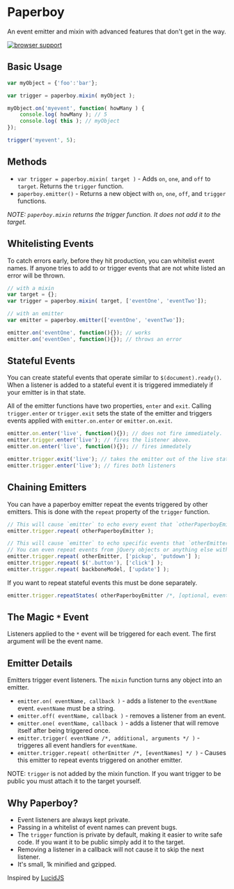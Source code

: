 Paperboy
===========

An event emitter and mixin with advanced features that don't get in the way.

[![browser support](http://ci.testling.com/sakabako/paperboy.png)](http://ci.testling.com/sakabako/paperboy)

## Basic Usage

```javascript
var myObject = {'foo':'bar'};

var trigger = paperboy.mixin( myObject );

myObject.on('myevent', function( howMany ) {
	console.log( howMany ); // 5
	console.log( this ); // myObject
});

trigger('myevent', 5);
```

## Methods

* `var trigger = paperboy.mixin( target )` - Adds `on`, `one`, and `off` to `target`. Returns the `trigger` function.
* `paperboy.emitter()` -  Returns a new object with `on`, `one`, `off`, and `trigger` functions.

_NOTE: `paperboy.mixin` returns the trigger function. It does not add it to the target._

## Whitelisting Events

To catch errors early, before they hit production, you can whitelist event names. If anyone tries to add to or trigger events that are not white listed an error will be thrown.

```javascript
// with a mixin
var target = {};
var trigger = paperboy.mixin( target, ['eventOne', 'eventTwo']);

// with an emitter
var emitter = paperboy.emitter(['eventOne', 'eventTwo']);

emitter.on('eventOne', function(){}); // works
emitter.on('eventOen', function(){}); // throws an error
```

## Stateful Events

You can create stateful events that operate similar to `$(document).ready()`. When a listener is added to a stateful event it is triggered immediately if your emitter is in that state.

All of the emitter functions have two properties, `enter` and `exit`. Calling `trigger.enter` or `trigger.exit` sets the state of the emitter and triggers events applied with `emitter.on.enter` or `emitter.on.exit`.


```javascript
emitter.on.enter('live', function(){}); // does not fire immediately.
emitter.trigger.enter('live'); // fires the listener above.
emitter.on.enter('live', function(){}); // fires immedately

emitter.trigger.exit('live'); // takes the emitter out of the live state.
emitter.trigger.enter('live'); // fires both listeners
```

## Chaining Emitters

You can have a paperboy emitter repeat the events triggered by other emitters. This is done with the `repeat` property of the `trigger` function.

```javascript
// This will cause `emitter` to echo every event that `otherPaperboyEmitter` triggers.
emitter.trigger.repeat( otherPaperboyEmitter );

// This will cause `emitter` to echo specific events that `otherEmitter` throws.
// You can even repeat events from jQuery objects or anything else with an `on` function.
emitter.trigger.repeat( otherEmitter, ['pickup', 'putdown'] );
emitter.trigger.repeat( $('.button'), ['click'] );
emitter.trigger.repeat( backboneModel, ['update'] );
```

If you want to repeat stateful events this must be done separately.
```javascript
emitter.trigger.repeatStates( otherPaperboyEmitter /*, [optional, event, names] */);
```

## The Magic `*` Event

Listeners applied to the `*` event will be triggered for each event. The first argument will be the event name.

## Emitter Details

Emitters trigger event listeners. The `mixin` function turns any object into an emitter.

* `emitter.on( eventName, callback )` - adds a listener to the `eventName` event. `eventName` must be a string.
* `emitter.off( eventName, callback )` - removes a listener from an event.
* `emitter.one( eventName, callback )` - adds a listener that will remove itself after being triggered once.
* `emitter.trigger( eventName /*, additional, arguments */ )` - triggeres all event handlers for `eventName`.
* `emitter.trigger.repeat( otherEmitter /*, [eventNames] */ )` - Causes this emitter to repeat events triggered on another emitter.

NOTE: `trigger` is not added by the mixin function. If you want trigger to be public you must attach it to the target yourself.

## Why Paperboy?

* Event listeners are always kept private.
* Passing in a whitelist of event names can prevent bugs.
* The `trigger` function is private by default, making it easier to write safe code. If you want it to be public simply add it to the target.
* Removing a listener in a callback will not cause it to skip the next listener.
* It's small, 1k minified and gzipped.

Inspired by [LucidJS](https://github.com/RobertWHurst/LucidJS)

